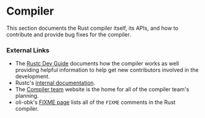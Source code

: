 # Compiler
This section documents the Rust compiler itself, its APIs, and how to
contribute and provide bug fixes for the compiler.

### External Links
* The [Rustc Dev Guide] documents how the compiler works as well providing helpful
  information to help get new contributors involved in the development.
* Rustc's [internal documentation].
* The [Compiler team] website is the home for all of the compiler
  team's planning.
* oli-obk's [FIXME page] lists all of the `FIXME` comments in the Rust compiler.


[Compiler team]: https://rust-lang.github.io/compiler-team/
[FIXME page]: https://oli-obk.github.io/fixmeh/
[Rustc Dev Guide]: https://rustc-dev-guide.rust-lang.org/
[internal documentation]: https://doc.rust-lang.org/nightly/nightly-rustc/rustc/
